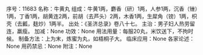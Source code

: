 序号：11683
名称：牛黄丸
组成：牛黄1两，麝香（研）1两，人参1两，沉香（锉）1两，丁香1两，胡黄连2两，前胡（去芦头）2两，木香1两，生犀角（镑）1两，枳壳（去瓤，麸炒）1两半。
出处：《圣济总录》卷八十七。
主治：男子妇人热劳留连，羸瘦。
加减：None
功效：None
用法用量：每服20丸，米饮送下，不拘时候。
制备方法：上为末，炼蜜为丸，如梧桐子大。
临床应用：None
各家论述：None
用药禁忌：None
附注：None
